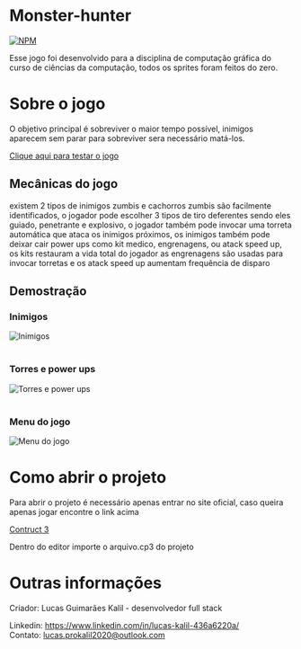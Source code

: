 # Monster-hunter

[![NPM](https://img.shields.io/npm/l/react)](https://github.com/LucasKalil-Programador/Monster-hunter/blob/872fb98a6538975e81655ab1ef31a25490260b2a/LICENCE)

Esse jogo foi desenvolvido para a disciplina de computação gráfica do curso de ciências da computação, todos os sprites foram feitos do zero.

# Sobre o jogo

O objetivo principal é sobreviver o maior tempo possível, inimigos aparecem sem parar para sobreviver sera necessário matá-los.

[Clique aqui para testar o jogo](https://www.construct.net/en/free-online-games/monster-hunter-45519/play)

## Mecânicas do jogo

existem 2 tipos de inimigos zumbis e cachorros zumbis são facilmente identificados, o jogador pode escolher 3 tipos de tiro deferentes sendo eles guiado, penetrante e explosivo, o jogador também pode invocar uma torreta automática que ataca os inimigos próximos, os inimigos também pode deixar cair power ups como kit medico, engrenagens, ou atack speed up, os kits restauram a vida total do jogador as engrenagens são usadas para invocar torretas e os atack speed up aumentam frequência de disparo

## Demostração

### Inimigos

![Inimigos](https://user-images.githubusercontent.com/82661706/219144275-83b7b676-1fb2-4a10-b188-40f7cb57dda6.png)<br><br>

### Torres e power ups

![Torres e power ups](https://user-images.githubusercontent.com/82661706/219144283-e13bf1a8-0078-4473-977d-4e5d206f259e.png)<br><br>

### Menu do jogo

![Menu do jogo](https://user-images.githubusercontent.com/82661706/219144286-55f0c21c-9820-4016-a6c1-7357a0453de2.png)

# Como abrir o projeto

Para abrir o projeto é necessário apenas entrar no site oficial, caso queira apenas jogar encontre o link acima

[Contruct 3](https://editor.construct.net/)

Dentro do editor importe o arquivo.cp3 do projeto

# Outras informações

Criador: Lucas Guimarães Kalil - desenvolvedor full stack

Linkedin: https://www.linkedin.com/in/lucas-kalil-436a6220a/<br>
Contato: lucas.prokalil2020@outlook.com
